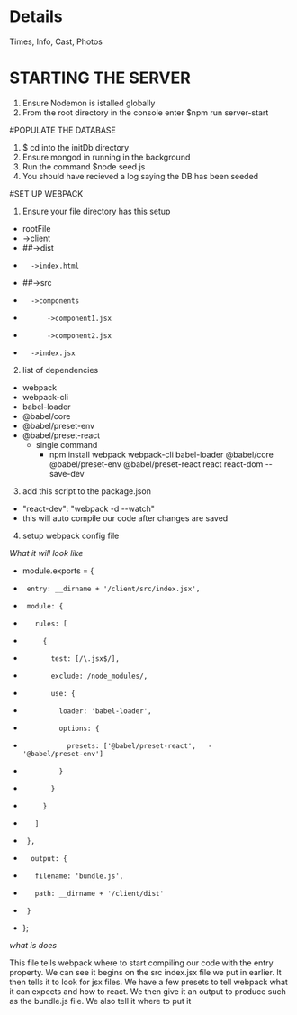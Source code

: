 # Details

Times, Info, Cast, Photos

# STARTING THE SERVER

1. Ensure Nodemon is istalled globally
2. From the root directory in the console enter \$npm run server-start

#POPULATE THE DATABASE

1. \$ cd into the initDb directory
2. Ensure mongod in running in the background
3. Run the command \$node seed.js
4. You should have recieved a log saying the DB has been seeded

#SET UP WEBPACK

1. Ensure your file directory has this setup

- rootFile
- ->client
- ##->dist
-       ->index.html
- ##->src
-       ->components
-           ->component1.jsx
-           ->component2.jsx
-       ->index.jsx

2. list of dependencies

- webpack
- webpack-cli
- babel-loader
- @babel/core
- @babel/preset-env
- @babel/preset-react
  - single command
    - npm install webpack webpack-cli babel-loader @babel/core @babel/preset-env @babel/preset-react react react-dom --save-dev

3. add this script to the package.json

- "react-dev": "webpack -d --watch"
- this will auto compile our code after changes are saved

4. setup webpack config file

_What it will look like_

- module.exports = {
-      entry: __dirname + '/client/src/index.jsx',
-      module: {
-        rules: [
-          {
-            test: [/\.jsx$/],
-            exclude: /node_modules/,
-            use: {
-              loader: 'babel-loader',
-              options: {
-                presets: ['@babel/preset-react',   -                          '@babel/preset-env']
-              }
-            }
-          }
-        ]
-      },
-       output: {
-        filename: 'bundle.js',
-        path: __dirname + '/client/dist'
-      }
- };

_what is does_

This file tells webpack where to start compiling our code with the entry property. We can see it begins on the src index.jsx file we put in earlier. It then tells it to look for jsx files. We have a few presets to tell webpack what it can expects and how to react. We then give it an output to produce such as the bundle.js file. We also tell it where to put it
